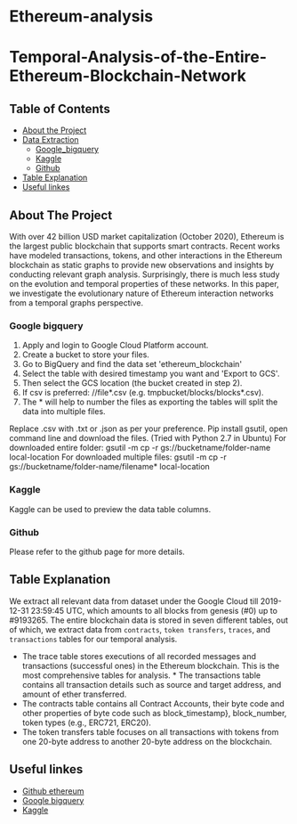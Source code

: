 # Ethereum-analysis

# Temporal-Analysis-of-the-Entire-Ethereum-Blockchain-Network
<!-- TABLE OF CONTENTS -->
## Table of Contents

* [About the Project](#about-the-project)
* [Data Extraction](#Data-Extraction)
  * [Google_bigquery](#Google-bigquery)
  * [Kaggle](#Kaggle)
  * [Github](#github)
* [Table Explanation](#Table-Explanation)  
* [Useful linkes](#Useful-linkes)



<!-- ABOUT THE PROJECT -->
## About The Project


With over 42 billion USD market capitalization (October 2020), Ethereum is the largest public blockchain that supports smart contracts. Recent works have modeled transactions, tokens, and other interactions in the Ethereum blockchain as static graphs to provide new observations and insights by conducting relevant graph analysis. Surprisingly, there is much less study on the evolution and temporal properties of these networks. In this paper, we investigate the evolutionary nature of Ethereum interaction networks from a temporal graphs perspective.


<!-- Data Extraction -->
### Google bigquery

1. Apply and login to Google Cloud Platform account.
2. Create a bucket to store your files.
3. Go to BigQuery and find the data set 'ethereum_blockchain'
4. Select the table with desired timestamp you want and 'Export to GCS'.
5. Then select the GCS location (the bucket created in step 2).
6. If csv is preferred: //file*.csv (e.g. tmpbucket/blocks/blocks*.csv).
7. The * will help to number the files as exporting the tables will split the data into multiple files.


Replace .csv with .txt or .json as per your preference.
Pip install gsutil, open command line and download the files. (Tried with Python 2.7 in Ubuntu)
For downloaded entire folder: gsutil -m cp -r gs://bucketname/folder-name local-location
For downloaded multiple files: gsutil -m cp -r gs://bucketname/folder-name/filename* local-location

### Kaggle

Kaggle can be used to preview the data table columns. 

### Github

Please refer to the github page for more details. 




<!-- Table Explanation -->
## Table Explanation
We extract all relevant data from dataset under the Google Cloud till 2019-12-31 23:59:45 UTC, which amounts to all blocks from genesis (#0) up to #9193265. The entire blockchain data is stored in seven different tables, out of which, we extract data from `contracts`, `token transfers`, `traces`, and `transactions` tables for our temporal analysis.

* The trace table stores executions of all recorded messages and transactions (successful ones) in the Ethereum blockchain. This is the most comprehensive tables for analysis. * The transactions table contains all transaction details such as source and target address, and amount of ether transferred. 
* The contracts table contains all Contract Accounts, their byte code and other properties of byte code such as block_timestamp}, block_number, token types (e.g., ERC721, ERC20). 
* The token transfers table focuses on all transactions with tokens from one 20-byte address to another 20-byte address on the blockchain.


<!-- Useful linkes -->
## Useful linkes
* [Github ethereum](https://github.com/blockchain-etl/ethereum-etl)
* [Google bigquery](https://cloud.google.com/bigquery)
* [Kaggle](https://www.kaggle.com/bigquery/ethereum-blockchain)
